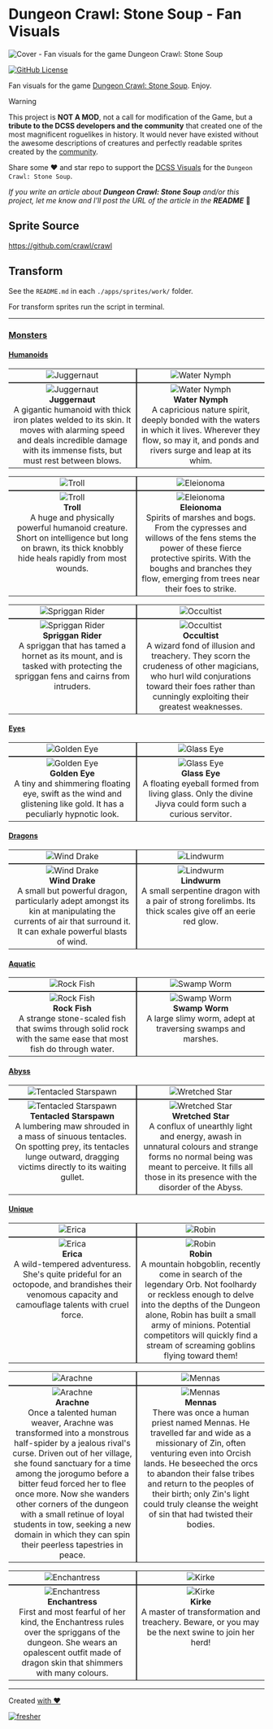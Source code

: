 # Dungeon Crawl: Stone Soup - Fan Visuals

![Cover - Fan visuals for the game Dungeon Crawl: Stone Soup](./images/cover.webp)

[![GitHub License](https://img.shields.io/badge/license-MIT-blue.svg?style=for-the-badge)](https://opensource.org/licenses/MIT)

Fan visuals for the game [Dungeon Crawl: Stone Soup](https://en.wikipedia.org/wiki/Dungeon_Crawl_Stone_Soup). Enjoy.

> [!WARNING]
> This project is **NOT A MOD**, not a call for modification of the Game, but a **tribute to the DCSS developers and the community** that created one of the most magnificent roguelikes in history.
> It would never have existed without the awesome descriptions of creatures and perfectly readable sprites created by the [community](https://reddit.com/r/dcss).

Share some ❤️ and star repo to support the [DCSS Visuals](https://github.com/syrokomskyi/x-scale-dungeon-crawl-sprite) for the `Dungeon Crawl: Stone Soup`.

_If you write an article about **Dungeon Crawl: Stone Soup** and/or this project, let me know and I'll post the URL of the article in the **README**_ 🤝

## Sprite Source

<https://github.com/crawl/crawl>

## Transform

See the `README.md` in each `./apps/sprites/work/` folder.

For transform sprites run the script in terminal.

---

### [Monsters](./apps/sprites/work/redraw-v1/mon)

#### [Humanoids](./apps/sprites/work/redraw-v1/mon/humanoids)

<table style="border-collapse: collapse;">
  <tr>
    <td style="border-right: 2px solid #222; border-bottom: 2px solid #222; width: 50%; height: auto;text-align: center; vertical-align: bottom;"><img src="./apps/sprites/work/redraw-v1/mon/humanoids/giants/juggernaut.webp" alt="Juggernaut"></td>
    <td style="border-left: 2px solid #222; border-bottom: 2px solid #222; width: 50%; height: auto;text-align: center; vertical-align: bottom;"><img src="./apps/sprites/work/redraw-v1/mon/humanoids/water_nymph.webp" alt="Water Nymph"></td>
  </tr>
  <tr>
    <td style="border-right: 2px solid #222; border-top: 2px solid #222; width: 50%; height: auto;text-align: center; vertical-align: top;"><img src="./apps/crawl-ref/source/rltiles/mon/humanoids/giants/juggernaut.png" alt="Juggernaut"><br><strong>Juggernaut</strong><br>A gigantic humanoid with thick iron plates welded to its skin. It moves with alarming speed and deals incredible damage with its immense fists, but must rest between blows.</td>
    <td style="border-left: 2px solid #222; border-top: 2px solid #222; width: 50%; height: auto;text-align: center; vertical-align: top;"><img src="./apps/crawl-ref/source/rltiles/mon/humanoids/water_nymph.png" alt="Water Nymph"><br><strong>Water Nymph</strong><br>A capricious nature spirit, deeply bonded with the waters in which it lives. Wherever they flow, so may it, and ponds and rivers surge and leap at its whim.</td>
  </tr>
</table>

<table style="border-collapse: collapse;">
  <tr>
    <td style="border-right: 2px solid #222; border-bottom: 2px solid #222; width: 50%; height: auto;text-align: center; vertical-align: bottom;"><img src="./apps/sprites/work/redraw-v1/mon/humanoids/troll.webp" alt="Troll"></td>
    <td style="border-left: 2px solid #222; border-bottom: 2px solid #222; width: 50%; height: auto;text-align: center; vertical-align: bottom;"><img src="./apps/sprites/work/redraw-v1/mon/humanoids/eleionoma.webp" alt="Eleionoma"></td>
  </tr>
  <tr>
    <td style="border-right: 2px solid #222; border-top: 2px solid #222; width: 50%; height: auto;text-align: center; vertical-align: top;"><img src="./apps/crawl-ref/source/rltiles/mon/humanoids/troll.png" alt="Troll"><br><strong>Troll</strong><br>A huge and physically powerful humanoid creature. Short on intelligence but long on brawn, its thick knobbly hide heals rapidly from most wounds.</td>
    <td style="border-left: 2px solid #222; border-top: 2px solid #222; width: 50%; height: auto;text-align: center; vertical-align: top;"><img src="./apps/crawl-ref/source/rltiles/mon/humanoids/eleionoma.png" alt="Eleionoma"><br><strong>Eleionoma</strong><br>Spirits of marshes and bogs. From the cypresses and willows of the fens stems the power of these fierce protective spirits. With the boughs and branches they flow, emerging from trees near their foes to strike.</td>
  </tr>
</table>

<table style="border-collapse: collapse;">
  <tr>
    <td style="border-right: 2px solid #222; border-bottom: 2px solid #222; width: 50%; height: auto;text-align: center; vertical-align: bottom;"><img src="./apps/sprites/work/redraw-v1/mon/humanoids/spriggans/spriggan_rider.webp" alt="Spriggan Rider"></td>
    <td style="border-left: 2px solid #222; border-bottom: 2px solid #222; width: 50%; height: auto;text-align: center; vertical-align: bottom;"><img src="./apps/sprites/work/redraw-v1/mon/humanoids/humans/occultist.webp" alt="Occultist"></td>
  </tr>
  <tr>
    <td style="border-right: 2px solid #222; border-top: 2px solid #222; width: 50%; height: auto;text-align: center; vertical-align: top;"><img src="./apps/crawl-ref/source/rltiles/mon/humanoids/spriggans/spriggan_rider.png" alt="Spriggan Rider"><br><strong>Spriggan Rider</strong><br>A spriggan that has tamed a hornet as its mount, and is tasked with protecting the spriggan fens and cairns from intruders.</td>
    <td style="border-left: 2px solid #222; border-top: 2px solid #222; width: 50%; height: auto;text-align: center; vertical-align: top;"><img src="./apps/crawl-ref/source/rltiles/mon/humanoids/humans/occultist.png" alt="Occultist"><br><strong>Occultist</strong><br>A wizard fond of illusion and treachery. They scorn the crudeness of other magicians, who hurl wild conjurations toward their foes rather than cunningly exploiting their greatest weaknesses.</td>
  </tr>
</table>

#### [Eyes](./apps/sprites/work/redraw-v1/mon/eyes)

<table style="border-collapse: collapse;">
  <tr>
    <td style="border-right: 2px solid #222; border-bottom: 2px solid #222; width: 50%; height: auto;text-align: center; vertical-align: bottom;"><img src="./apps/sprites/work/redraw-v1/mon/eyes/golden_eye.webp" alt="Golden Eye"></td>
    <td style="border-left: 2px solid #222; border-bottom: 2px solid #222; width: 50%; height: auto;text-align: center; vertical-align: bottom;"><img src="./apps/sprites/work/redraw-v1/mon/eyes/glass_eye.webp" alt="Glass Eye"></td>
  </tr>
  <tr>
    <td style="border-right: 2px solid #222; border-top: 2px solid #222; width: 50%; height: auto;text-align: center; vertical-align: top;"><img src="./apps/crawl-ref/source/rltiles/mon/eyes/golden_eye.png" alt="Golden Eye"><br><strong>Golden Eye</strong><br>A tiny and shimmering floating eye, swift as the wind and glistening like gold. It has a peculiarly hypnotic look.</td>
    <td style="border-left: 2px solid #222; border-top: 2px solid #222; width: 50%; height: auto;text-align: center; vertical-align: top;"><img src="./apps/crawl-ref/source/rltiles/mon/eyes/glass_eye.png" alt="Glass Eye"><br><strong>Glass Eye</strong><br>A floating eyeball formed from living glass. Only the divine Jiyva could form such a curious servitor.</td>
  </tr>
</table>

#### [Dragons](./apps/sprites/work/redraw-v1/mon/dragons)

<table style="border-collapse: collapse;">
  <tr>
    <td style="border-right: 2px solid #222; border-bottom: 2px solid #222; width: 50%; height: auto;text-align: center; vertical-align: bottom;"><img src="./apps/sprites/work/redraw-v1/mon/dragons/wind_drake.webp" alt="Wind Drake"></td>
    <td style="border-left: 2px solid #222; border-bottom: 2px solid #222; width: 50%; height: auto;text-align: center; vertical-align: bottom;"><img src="./apps/sprites/work/redraw-v1/mon/dragons/lindwurm.webp" alt="Lindwurm"></td>
  </tr>
  <tr>
    <td style="border-right: 2px solid #222; border-top: 2px solid #222; width: 50%; height: auto;text-align: center; vertical-align: top;"><img src="./apps/crawl-ref/source/rltiles/mon/dragons/wind_drake.png" alt="Wind Drake"><br><strong>Wind Drake</strong><br>A small but powerful dragon, particularly adept amongst its kin at manipulating the currents of air that surround it. It can exhale powerful blasts of wind.</td>
    <td style="border-left: 2px solid #222; border-top: 2px solid #222; width: 50%; height: auto;text-align: center; vertical-align: top;"><img src="./apps/crawl-ref/source/rltiles/mon/dragons/lindwurm.png" alt="Lindwurm"><br><strong>Lindwurm</strong><br>A small serpentine dragon with a pair of strong forelimbs. Its thick scales give off an eerie red glow.</td>
  </tr>
</table>

#### [Aquatic](./apps/sprites/work/redraw-v1/mon/aquatic)

<table style="border-collapse: collapse;">
  <tr>
    <td style="border-right: 2px solid #222; border-bottom: 2px solid #222; width: 50%; height: auto;text-align: center; vertical-align: bottom;"><img src="./apps/sprites/work/redraw-v1/mon/aquatic/rock_fish.webp" alt="Rock Fish"></td>
    <td style="border-left: 2px solid #222; border-bottom: 2px solid #222; width: 50%; height: auto;text-align: center; vertical-align: bottom;"><img src="./apps/sprites/work/redraw-v1/mon/aquatic/swamp_worm.webp" alt="Swamp Worm"></td>
  </tr>
  <tr>
    <td style="border-right: 2px solid #222; border-top: 2px solid #222; width: 50%; height: auto;text-align: center; vertical-align: top;"><img src="./apps/crawl-ref/source/rltiles/mon/aquatic/rock_fish.png" alt="Rock Fish"><br><strong>Rock Fish</strong><br>A strange stone-scaled fish that swims through solid rock with the same ease that most fish do through water.</td>
    <td style="border-left: 2px solid #222; border-top: 2px solid #222; width: 50%; height: auto;text-align: center; vertical-align: top;"><img src="./apps/crawl-ref/source/rltiles/mon/aquatic/swamp_worm.png" alt="Swamp Worm"><br><strong>Swamp Worm</strong><br>A large slimy worm, adept at traversing swamps and marshes.</td>
  </tr>
</table>

#### [Abyss](./apps/sprites/work/redraw-v1/mon/abyss)

<table style="border-collapse: collapse;">
  <tr>
    <td style="border-right: 2px solid #222; border-bottom: 2px solid #222; width: 50%; height: auto;text-align: center; vertical-align: bottom;"><img src="./apps/sprites/work/redraw-v1/mon/abyss/tentacled_starspawn.webp" alt="Tentacled Starspawn"></td>
    <td style="border-left: 2px solid #222; border-bottom: 2px solid #222; width: 50%; height: auto;text-align: center; vertical-align: bottom;"><img src="./apps/sprites/work/redraw-v1/mon/abyss/wretched_star.webp" alt="Wretched Star"></td>
  </tr>
  <tr>
    <td style="border-right: 2px solid #222; border-top: 2px solid #222; width: 50%; height: auto;text-align: center; vertical-align: top;"><img src="./apps/crawl-ref/source/rltiles/mon/abyss/tentacled_starspawn.png" alt="Tentacled Starspawn"><br><strong>Tentacled Starspawn</strong><br>A lumbering maw shrouded in a mass of sinuous tentacles. On spotting prey, its tentacles lunge outward, dragging victims directly to its waiting gullet.</td>
    <td style="border-left: 2px solid #222; border-top: 2px solid #222; width: 50%; height: auto;text-align: center; vertical-align: top;"><img src="./apps/crawl-ref/source/rltiles/mon/abyss/wretched_star.png" alt="Wretched Star"><br><strong>Wretched Star</strong><br>A conflux of unearthly light and energy, awash in unnatural colours and strange forms no normal being was meant to perceive. It fills all those in its presence with the disorder of the Abyss.</td>
  </tr>
</table>

#### [Unique](./apps/sprites/work/redraw-v1/mon/unique)

<table style="border-collapse: collapse;">
  <tr>
    <td style="border-right: 2px solid #222; border-bottom: 2px solid #222; width: 50%; height: auto;text-align: center; vertical-align: bottom;"><img src="./apps/sprites/work/redraw-v1/mon/unique/erica.webp" alt="Erica"></td>
    <td style="border-left: 2px solid #222; border-bottom: 2px solid #222; width: 50%; height: auto;text-align: center; vertical-align: bottom;"><img src="./apps/sprites/work/redraw-v1/mon/unique/robin.webp" alt="Robin"></td>
  </tr>
  <tr>
    <td style="border-right: 2px solid #222; border-top: 2px solid #222; width: 50%; height: auto;text-align: center; vertical-align: top;"><img src="./apps/crawl-ref/source/rltiles/mon/unique/erica.png" alt="Erica"><br><strong>Erica</strong><br>A wild-tempered adventuress. She's quite prideful for an octopode, and brandishes their venomous capacity and camouflage talents with cruel force.</td>
    <td style="border-left: 2px solid #222; border-top: 2px solid #222; width: 50%; height: auto;text-align: center; vertical-align: top;"><img src="./apps/crawl-ref/source/rltiles/mon/unique/robin.png" alt="Robin"><br><strong>Robin</strong><br>A mountain hobgoblin, recently come in search of the legendary Orb. Not foolhardy or reckless enough to delve into the depths of the Dungeon alone, Robin has built a small army of minions. Potential competitors will quickly find a stream of screaming goblins flying toward them!</td>
  </tr>
</table>

<table style="border-collapse: collapse;">
  <tr>
    <td style="border-right: 2px solid #222; border-bottom: 2px solid #222; width: 50%; height: auto;text-align: center; vertical-align: bottom;"><img src="./apps/sprites/work/redraw-v1/mon/unique/arachne.webp" alt="Arachne"></td>
    <td style="border-left: 2px solid #222; border-bottom: 2px solid #222; width: 50%; height: auto;text-align: center; vertical-align: bottom;"><img src="./apps/sprites/work/redraw-v1/mon/unique/mennas.webp" alt="Mennas"></td>
  </tr>
  <tr>
    <td style="border-right: 2px solid #222; border-top: 2px solid #222; width: 50%; height: auto;text-align: center; vertical-align: top;"><img src="./apps/crawl-ref/source/rltiles/mon/unique/arachne.png" alt="Arachne"><br><strong>Arachne</strong><br>Once a talented human weaver, Arachne was transformed into a monstrous half-spider by a jealous rival's curse. Driven out of her village, she found sanctuary for a time among the jorogumo before a bitter feud forced her to flee once more. Now she wanders other corners of the dungeon with a small retinue of loyal students in tow, seeking a new domain in which they can spin their peerless tapestries in peace.</td>
    <td style="border-left: 2px solid #222; border-top: 2px solid #222; width: 50%; height: auto;text-align: center; vertical-align: top;"><img src="./apps/crawl-ref/source/rltiles/mon/unique/mennas.png" alt="Mennas"><br><strong>Mennas</strong><br>There was once a human priest named Mennas. He travelled far and wide as a missionary of Zin, often venturing even into Orcish lands. He beseeched the orcs to abandon their false tribes and return to the peoples of their birth; only Zin's light could truly cleanse the weight of sin that had twisted their bodies.</td>
  </tr>
</table>

<table style="border-collapse: collapse;">
  <tr>
    <td style="border-right: 2px solid #222; border-bottom: 2px solid #222; width: 50%; height: auto;text-align: center; vertical-align: bottom;"><img src="./apps/sprites/work/redraw-v1/mon/unique/enchantress.webp" alt="Enchantress"></td>
    <td style="border-left: 2px solid #222; border-bottom: 2px solid #222; width: 50%; height: auto;text-align: center; vertical-align: bottom;"><img src="./apps/sprites/work/redraw-v1/mon/unique/kirke.webp" alt="Kirke"></td>
  </tr>
  <tr>
    <td style="border-right: 2px solid #222; border-top: 2px solid #222; width: 50%; height: auto;text-align: center; vertical-align: top;"><img src="./apps/crawl-ref/source/rltiles/mon/unique/enchantress.png" alt="Enchantress"><br><strong>Enchantress</strong><br>First and most fearful of her kind, the Enchantress rules over the spriggans of the dungeon. She wears an opalescent outfit made of dragon skin that shimmers with many colours.</td>
    <td style="border-left: 2px solid #222; border-top: 2px solid #222; width: 50%; height: auto;text-align: center; vertical-align: top;"><img src="./apps/crawl-ref/source/rltiles/mon/unique/kirke.png" alt="Kirke"><br><strong>Kirke</strong><br>A master of transformation and treachery. Beware, or you may be the next swine to join her herd!</td>
  </tr>
</table>

---

Created [with ❤️](https://syrokomskyi.com "Andrii Syrokomskyi")

[![fresher](https://img.shields.io/badge/maintained%20using-fresher-darkgreen.svg?style=for-the-badge)](https://github.com/syrokomskyi/fresher "Keeps Projects Up to Date")
